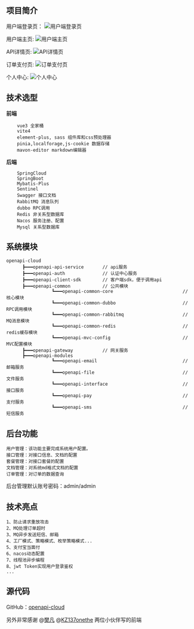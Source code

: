 ## 项目简介

用户端登录页：
![用户端登录页](https://zhangtianyou.oss-cn-chengdu.aliyuncs.com/openapi/%E7%94%A8%E6%88%B7%E7%AB%AF%E7%99%BB%E5%BD%95%E9%A1%B5.png)

用户端主页:
![用户端主页](https://zhangtianyou.oss-cn-chengdu.aliyuncs.com/openapi/%E7%94%A8%E6%88%B7%E7%AB%AF%E4%B8%BB%E9%A1%B5.png)

API详情页:
![API详情页](https://zhangtianyou.oss-cn-chengdu.aliyuncs.com/openapi/API%E8%AF%A6%E6%83%85%E9%A1%B5.png)

订单支付页:
![订单支付页](https://zhangtianyou.oss-cn-chengdu.aliyuncs.com/openapi/%E8%AE%A2%E5%8D%95%E6%94%AF%E4%BB%98%E9%A1%B5.png)

个人中心:
![个人中心](https://zhangtianyou.oss-cn-chengdu.aliyuncs.com/openapi/%E4%B8%AA%E4%BA%BA%E4%B8%AD%E5%BF%83.png)


## 技术选型

**前端**
~~~
    vue3 全家桶
    vite4
    element-plus, sass 组件库和css预处理器
    pinia,localforage,js-cookie 数据存储
    mavon-editor markdown编辑器
~~~
**后端**
~~~
    SpringCloud
    SpringBoot
    Mybatis-Plus
    Sentinel 
    Swagger 接口文档
    RabbitMQ 消息队列
    dubbo RPC调用
    Redis 非关系型数据库
    Nacos 服务注册、配置
    Mysql 关系型数据库
~~~

## 系统模块

~~~
openapi-cloud
      ┣━━━openapi-api-service       // api服务
      ┣━━━openapi-auth              // 认证中心服务
      ┣━━━openapi-client-sdk        // 客户端sdk，便于调用api
      ┣━━━openapi-common            // 公共模块
                 ┗━━━openapi-common-core                          //  核心模块
                 ┗━━━openapi-common-dubbo                         //  RPC调用模块
                 ┗━━━openapi-common-rabbitmq                      //   MQ消息模块
                 ┗━━━openapi-common-redis                         //   redis缓存模块
                 ┗━━━openapi-mvc-config                           //   MVC配置模块
      ┣━━━openapi-gateway           // 网关服务
      ┣━━━openapi-modules          
                 ┗━━━openapi-email                                //  邮箱服务
                 ┗━━━openapi-file                                 //  文件服务
                 ┗━━━openapi-interface                            //  接口服务
                 ┗━━━openapi-pay                                  //  支付服务
                 ┗━━━openapi-sms                                  //  短信服务
~~~

## 后台功能

~~~
用户管理：该功能主要完成系统用户配置。
接口管理：对接口信息、文档的配置
套餐管理：对接口套餐的配置
文档管理：对系统md格式文档的配置
订单管理：对订单的数据查询
~~~

后台管理默认账号密码：admin/admin


## 技术亮点

~~~
1、防止请求重放攻击
2、MQ处理订单超时
3、MQ异步发送短信、邮箱
4、工厂模式、策略模式、枚举策略模式...
5、支付宝当面付
6、nacos动态配置
7、线程池异步编程
8、jwt Token实现用户登录鉴权
...
~~~


## 源代码

GitHub：[openapi-cloud](https://github.com/bluecat0419/openapi-cloud)

另外非常感谢 @[樊凡](https://gitee.com/fanxiao623)  @[KZ137onethe](https://github.com/KZ137onethe) 两位小伙伴写的前端
